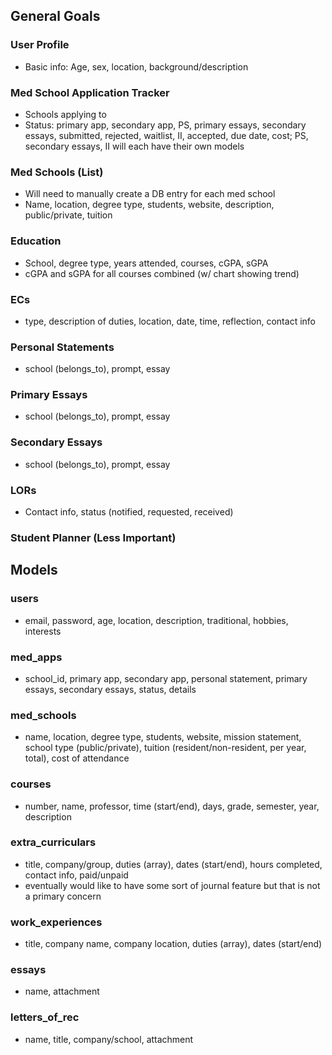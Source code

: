 ## General Goals

### User Profile
* Basic info: Age, sex, location, background/description
### Med School Application Tracker
* Schools applying to
* Status: primary app, secondary app, PS, primary essays, secondary essays, submitted, rejected, waitlist, II, accepted, due date, cost; PS, secondary essays, II will each have their own models
### Med Schools (List)
* Will need to manually create a DB entry for each med school
* Name, location, degree type, students, website, description, public/private, tuition
### Education
* School, degree type, years attended, courses, cGPA, sGPA
* cGPA and sGPA for all courses combined (w/ chart showing trend)
### ECs
* type, description of duties, location, date, time, reflection, contact info
### Personal Statements
* school (belongs_to), prompt, essay
### Primary Essays
* school (belongs_to), prompt, essay
### Secondary Essays
* school (belongs_to), prompt, essay
### LORs
* Contact info, status (notified, requested, received)
### Student Planner (Less Important)

## Models

### users
* email, password, age, location, description, traditional, hobbies, interests
### med_apps
* school_id, primary app, secondary app, personal statement, primary essays, secondary essays, status, details
### med_schools
* name, location, degree type, students, website, mission statement, school type (public/private), tuition (resident/non-resident, per year, total), cost of attendance
### courses
* number, name, professor, time (start/end), days, grade, semester, year, description
### extra_curriculars
* title, company/group, duties (array), dates (start/end), hours completed, contact info, paid/unpaid
* eventually would like to have some sort of journal feature but that is not a primary concern
### work_experiences
* title, company name, company location, duties (array), dates (start/end)
### essays
* name, attachment
### letters_of_rec
* name, title, company/school, attachment